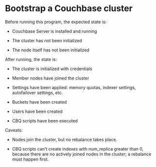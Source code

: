 # Bootstrap a Couchbase cluster

Before running this program, the expected state is:

* Couchbase Server is installed and running

* The cluster has not been initialized

* The node itself has not been initialized

After running, the state is:

* The cluster is initialized with credentials

* Member nodes have joined the cluster

* Settings have been applied: memory quotas, indexer settings, autofailover
  settings, etc.

* Buckets have been created

* Users have been created

* CBQ scripts have been executed

Caveats:

* Nodes join the cluster, but no rebalance takes place.

* CBQ scripts can't create indexes with num_replica greater than 0, because
  there are no actively joined nodes in the cluster; a rebalance must happen
  first.
